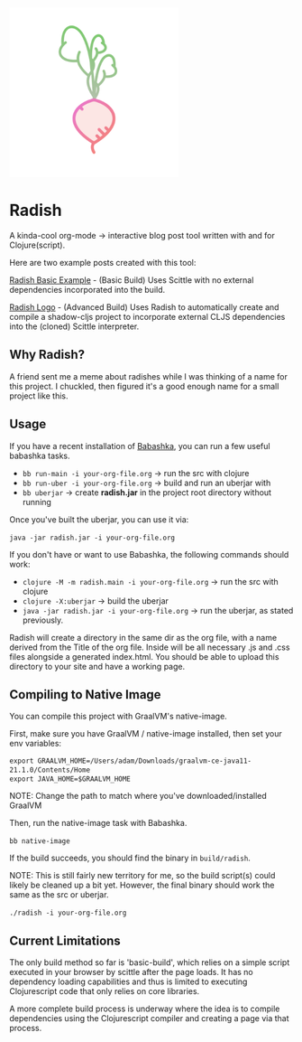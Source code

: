 <img src="https://github.com/adam-james-v/radish/blob/main/doc/radish.svg" alt="A flat-style vecor illustration of a radish." width="300">

# Radish
A kinda-cool org-mode -> interactive blog post tool written with and for Clojure(script).

Here are two example posts created with this tool:

<a href="https://adam-james-v.github.io/posts/radish-basic-example/index.html">Radish Basic Example</a> - (Basic Build) Uses Scittle with no external dependencies incorporated into the build.


<a href="https://adam-james-v.github.io/posts/radish-logo/index.html">Radish Logo</a> - (Advanced Build) Uses Radish to automatically create and compile a shadow-cljs project to incorporate external CLJS dependencies into the (cloned) Scittle interpreter.


## Why Radish?
A friend sent me a meme about radishes while I was thinking of a name for this project. I chuckled, then figured it's a good enough name for a small project like this.

## Usage
If you have a recent installation of [Babashka](https://github.com/babashka/babashka), you can run a few useful babashka tasks.

 - `bb run-main -i your-org-file.org` -> run the src with clojure
 - `bb run-uber -i your-org-file.org` -> build and run an uberjar with 
 - `bb uberjar` -> create **radish.jar** in the project root directory without running

Once you've built the uberjar, you can use it via:

`java -jar radish.jar -i your-org-file.org`

If you don't have or want to use Babashka, the following commands should work:

 - `clojure -M -m radish.main -i your-org-file.org` -> run the src with clojure
 - `clojure -X:uberjar` -> build the uberjar
 - `java -jar radish.jar -i your-org-file.org` -> run the uberjar, as stated previously.

Radish will create a directory in the same dir as the org file, with a name derived from the Title of the org file. Inside will be all necessary .js and .css files alongside a generated index.html. You should be able to upload this directory to your site and have a working page.

## Compiling to Native Image
You can compile this project with GraalVM's native-image.

First, make sure you have GraalVM / native-image installed, then set your env variables:

```
export GRAALVM_HOME=/Users/adam/Downloads/graalvm-ce-java11-21.1.0/Contents/Home
export JAVA_HOME=$GRAALVM_HOME 

```

NOTE: Change the path to match where you've downloaded/installed GraalVM

Then, run the native-image task with Babashka.

`bb native-image`

If the build succeeds, you should find the binary in `build/radish`.

NOTE: This is still fairly new territory for me, so the build script(s) could likely be cleaned up a bit yet. However, the final binary should work the same as the src or uberjar.

`./radish -i your-org-file.org`

## Current Limitations
The only build method so far is 'basic-build', which relies on a simple script executed in your browser by scittle after the page loads. It has no dependency loading capabilities and thus is limited to executing Clojurescript code that only relies on core libraries.

A more complete build process is underway where the idea is to compile dependencies using the Clojurescript compiler and creating a page via that process.
